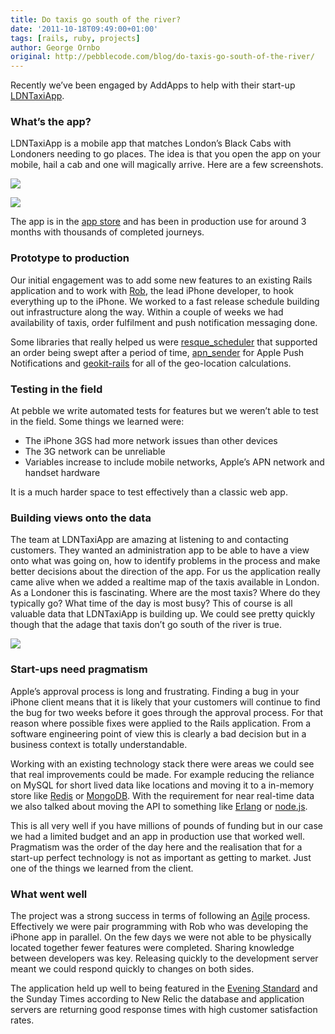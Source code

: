 ```yaml
---
title: Do taxis go south of the river?
date: '2011-10-18T09:49:00+01:00'
tags: [rails, ruby, projects]
author: George Ornbo
original: http://pebblecode.com/blog/do-taxis-go-south-of-the-river/
---
```

<p>Recently we’ve been engaged by AddApps to help with their start-up <a href="http://www.londontaxiapp.com/">LDNTaxiApp</a>.</p>
<h3>What’s the app?</h3>
<p>LDNTaxiApp is a mobile app that matches London’s Black Cabs with Londoners needing to go places. The idea is that you open the app on your mobile, hail a cab and one will magically arrive. Here are a few screenshots.</p>
<p><img src="https://media.tumblr.com/tumblr_lp3jonAWgW1qz7kgs.jpg"/></p>
<p><img src="https://media.tumblr.com/tumblr_lp3jpoGH4w1qz7kgs.jpg"/></p>
<p>The app is in the <a href="http://itunes.apple.com/gb/app/ldntaxiapp/id427543366">app store</a> and has been in production use for around 3 months with thousands of completed journeys.</p>
<h3>Prototype to production</h3>
<p>Our initial engagement was to add some new features to an existing Rails application and to work with <a href="http://uk.linkedin.com/pub/robert-redmond/13/6b4/30">Rob</a>, the lead iPhone developer, to hook everything up to the iPhone. We worked to a fast release schedule building out infrastructure along the way. Within a couple of weeks we had availability of taxis, order fulfilment and push notification messaging done.</p>
<p>Some libraries that really helped us were <a href="https://github.com/bvandenbos/resque-scheduler">resque_scheduler</a> that supported an order being swept after a period of time, <a href="https://github.com/kdonovan/apn_sender">apn_sender</a> for Apple Push Notifications and <a href="https://github.com/jlecour/geokit-rails">geokit-rails</a> for all of the geo-location calculations.</p>
<h3>Testing in the field</h3>
<p>At pebble we write automated tests for features but we weren’t able to test in the field. Some things we learned were:</p>
<ul><li>The iPhone 3GS had more network issues than other devices</li>
<li>The 3G network can be unreliable</li>
<li>Variables increase to include mobile networks, Apple’s APN network and handset hardware</li>
</ul><p>It is a much harder space to test effectively than a classic web app.</p>
<h3>Building views onto the data</h3>
<p>The team at LDNTaxiApp are amazing at listening to and contacting customers. They wanted an administration app to be able to have a view onto what was going on, how to identify problems in the process and make better decisions about the direction of the app. For us the application really came alive when we added a realtime map of the taxis available in London. As a Londoner this is fascinating. Where are the most taxis? Where do they typically go? What time of the day is most busy? This of course is all valuable data that LDNTaxiApp is building up. We could see pretty quickly though that the adage that taxis don’t go south of the river is true.</p>
<p><img src="https://media.tumblr.com/tumblr_lp3jryw2od1qz7kgs.png"/></p>
<h3>Start-ups need pragmatism</h3>
<p>Apple’s approval process is long and frustrating. Finding a bug in your iPhone client means that it is likely that your customers will continue to find the bug for two weeks before it goes through the approval process. For that reason where possible fixes were applied to the Rails application. From a software engineering point of view this is clearly a bad decision but in a business context is totally understandable.</p>
<p>Working with an existing technology stack there were areas we could see that real improvements could be made. For example reducing the reliance on MySQL for short lived data like locations and moving it to a in-memory store like <a href="http://redis.io/">Redis</a> or <a href="http://www.mongodb.org/">MongoDB</a>. With the requirement for near real-time data we also talked about moving the API to something like <a href="http://www.erlang.org/">Erlang</a> or <a href="http://nodejs.org/">node.js</a>.</p>
<p>This is all very well if you have millions of pounds of funding but in our case we had a limited budget and an app in production use that worked well. Pragmatism was the order of the day here and the realisation that for a start-up perfect technology is not as important as getting to market. Just one of the things we learned from the client.</p>
<h3>What went well</h3>
<p>The project was a strong success in terms of following an <a href="http://en.wikipedia.org/wiki/Agile_software_development">Agile</a> process. Effectively we were pair programming with Rob who was developing the iPhone app in parallel. On the few days we were not able to be physically located together fewer features were completed. Sharing knowledge between developers was key. Releasing quickly to the development server meant we could respond quickly to changes on both sides.</p>
<p>The application held up well to being featured in the <a href="http://www.thisislondon.co.uk/standard/article-23963594-black-cabs-set-up-iphone-app-to-let-you-know-where-they-are.do">Evening Standard</a> and the Sunday Times according to New Relic the database and application servers are returning good response times with high customer satisfaction rates.</p>
